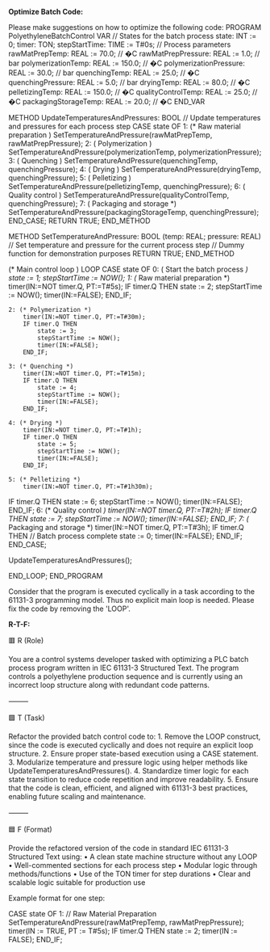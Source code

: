 **Optimize Batch Code:**

Please make suggestions on how to optimize the following code: PROGRAM PolyethyleneBatchControl VAR // States for the batch process state: INT := 0; timer: TON; stepStartTime: TIME := T#0s;
// Process parameters
rawMatPrepTemp: REAL := 70.0; // �C
rawMatPrepPressure: REAL := 1.0; // bar
polymerizationTemp: REAL := 150.0; // �C
polymerizationPressure: REAL := 30.0; // bar
quenchingTemp: REAL := 25.0; // �C
quenchingPressure: REAL := 5.0; // bar
dryingTemp: REAL := 80.0; // �C
pelletizingTemp: REAL := 150.0; // �C
qualityControlTemp: REAL := 25.0; // �C
packagingStorageTemp: REAL := 20.0; // �C
END_VAR

METHOD UpdateTemperaturesAndPressures: BOOL 
// Update temperatures and pressures for each process step CASE state OF 1: (* Raw material preparation ) SetTemperatureAndPressure(rawMatPrepTemp, rawMatPrepPressure); 
2: ( Polymerization ) SetTemperatureAndPressure(polymerizationTemp, polymerizationPressure); 
3: ( Quenching ) SetTemperatureAndPressure(quenchingTemp, quenchingPressure); 
4: ( Drying ) SetTemperatureAndPressure(dryingTemp, quenchingPressure); 
5: ( Pelletizing ) SetTemperatureAndPressure(pelletizingTemp, quenchingPressure); 
6: ( Quality control ) SetTemperatureAndPressure(qualityControlTemp, quenchingPressure); 
7: ( Packaging and storage *) SetTemperatureAndPressure(packagingStorageTemp, quenchingPressure); END_CASE;
RETURN TRUE;
END_METHOD

METHOD SetTemperatureAndPressure: BOOL (temp: REAL; pressure: REAL) // Set temperature and pressure for the current process step // Dummy function for demonstration purposes RETURN TRUE; END_METHOD

(* Main control loop ) LOOP CASE state OF 0: ( Start the batch process *) state := 1; stepStartTime := NOW();
    1: (* Raw material preparation *)
        timer(IN:=NOT timer.Q, PT:=T#5s);
        IF timer.Q THEN
            state := 2;
            stepStartTime := NOW();
            timer(IN:=FALSE);
        END_IF;

    2: (* Polymerization *)
        timer(IN:=NOT timer.Q, PT:=T#30m);
        IF timer.Q THEN
            state := 3;
            stepStartTime := NOW();
            timer(IN:=FALSE);
        END_IF;

    3: (* Quenching *)
        timer(IN:=NOT timer.Q, PT:=T#15m);
        IF timer.Q THEN
            state := 4;
            stepStartTime := NOW();
            timer(IN:=FALSE);
        END_IF;

    4: (* Drying *)
        timer(IN:=NOT timer.Q, PT:=T#1h);
        IF timer.Q THEN
            state := 5;
            stepStartTime := NOW();
            timer(IN:=FALSE);
        END_IF;

    5: (* Pelletizing *)
        timer(IN:=NOT timer.Q, PT:=T#1h30m); 
IF timer.Q THEN 
state := 6;
stepStartTime := NOW(); 
timer(IN:=FALSE); 
END_IF;
6: (* Quality control *) timer(IN:=NOT timer.Q, PT:=T#2h); IF timer.Q THEN state := 7; stepStartTime := NOW(); timer(IN:=FALSE); END_IF;
7: (* Packaging and storage *)
    timer(IN:=NOT timer.Q, PT:=T#3h);
    IF timer.Q THEN
        // Batch process complete
        state := 0;
        timer(IN:=FALSE);
    END_IF;
END_CASE;

UpdateTemperaturesAndPressures();

END_LOOP; END_PROGRAM

Consider that the program is executed cyclically in a task according to the 61131-3 programming model. Thus no explicit main loop is needed. Please fix the code by removing the 'LOOP'.

**R-T-F:**

🟥 R (Role)

You are a control systems developer tasked with optimizing a PLC batch process program written in IEC 61131-3 Structured Text. The program controls a polyethylene production sequence and is currently using an incorrect loop structure along with redundant code patterns.

⸻

🟩 T (Task)

Refactor the provided batch control code to:
	1.	Remove the LOOP construct, since the code is executed cyclically and does not require an explicit loop structure.
	2.	Ensure proper state-based execution using a CASE statement.
	3.	Modularize temperature and pressure logic using helper methods like UpdateTemperaturesAndPressures().
	4.	Standardize timer logic for each state transition to reduce code repetition and improve readability.
	5.	Ensure that the code is clean, efficient, and aligned with 61131-3 best practices, enabling future scaling and maintenance.

⸻

🟦 F (Format)

Provide the refactored version of the code in standard IEC 61131-3 Structured Text using:
	•	A clean state machine structure without any LOOP
	•	Well-commented sections for each process step
	•	Modular logic through methods/functions
	•	Use of the TON timer for step durations
	•	Clear and scalable logic suitable for production use

Example format for one step:

CASE state OF
  1: // Raw Material Preparation
    SetTemperatureAndPressure(rawMatPrepTemp, rawMatPrepPressure);
    timer(IN := TRUE, PT := T#5s);
    IF timer.Q THEN
      state := 2;
      timer(IN := FALSE);
    END_IF;

